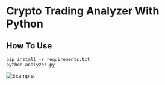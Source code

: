 # Crypto Trading Analyzer With Python

## How To Use
```
pip install -r requirements.txt
python analyzer.py
```
![Example.](https://i.ibb.co.com/yfSrTSm/Screenshot-2024-06-07-143519.png)
